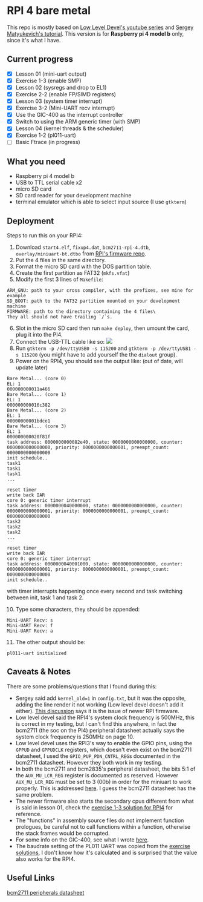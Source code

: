 # RPI 4 bare metal

This repo is mostly based on [Low Level Devel's youtube series](https://youtu.be/pd9AVmcRc6U) and [Sergey Matyukevich's tutorial](https://github.com/s-matyukevich/raspberry-pi-os). This version is for __Raspberry pi 4 model b__ only, since it's what I have.

## Current progress

- [x] Lesson 01 (mini-uart output)
- [x] Exercise 1-3 (enable SMP)
- [x] Lesson 02 (sysregs and drop to EL1)
- [x] Exercise 2-2 (enable FP/SIMD registers)
- [x] Lesson 03 (system timer interrupt)
- [x] Exercise 3-2 (Mini-UART recv interrupt)
- [x] Use the GIC-400 as the interrupt controller
- [x] Switch to using the ARM generic timer (with SMP)
- [x] Lesson 04 (kernel threads & the scheduler)
- [x] Exercise 1-2 (pl011-uart)
- [ ] Basic Ftrace (in progress)

## What you need
* Raspberry pi 4 model b
* USB to TTL serial cable x2
* micro SD card
* SD card reader for your development machine
* terminal emulator which is able to select input source (I use `gtkterm`)

## Deployment
Steps to run this on your RPI4:

1. Download `start4.elf`, `fixup4.dat`, `bcm2711-rpi-4.dtb`, `overlay/miniuart-bt.dtbo` from [RPI's firmware repo](https://github.com/raspberrypi/firmware/tree/master/boot).
2. Put the 4 files in the same directory.
3. Format the micro SD card with the DOS partition table.
4. Create the first partition as FAT32 (`mkfs.vfat`)
5. Modify the first 3 lines of `Makefile`:
```
ARM_GNU: path to your cross compiler, with the prefixes, see mine for example
SD_BOOT: path to the FAT32 partition mounted on your development machine
FIRMWARE: path to the directory containing the 4 files\
They all should not have trailing `/`s.
```
6. Slot in the micro SD card then run `make deploy`, then umount the card, plug it into the PI4.
7. Connect the USB-TTL cable like so:
![](https://i.imgur.com/8pMcUbv.jpg)
8. Run `gtkterm -p /dev/ttyUSB0 -s 115200` and `gtkterm -p /dev/ttyUSB1 -s 115200` (you might have to add yourself the the `dialout` group).
9. Power on the RPI4, you should see the output like: (out of date, will update later)
```
Bare Metal... (core 0)
EL: 1
000000000011a466
Bare Metal... (core 1)
EL: 1
000000000016c382
Bare Metal... (core 2)
EL: 1
00000000001bdce1
Bare Metal... (core 3)
EL: 1
000000000020f81f
task address: 0000000000082e40, state: 0000000000000000, counter: 0000000000000000, priority: 0000000000000001, preempt_count: 0000000000000000
init schedule..
task1
task1
task1
...

reset timer
write back IAR
core 0: generic timer interrupt
task address: 0000000040000000, state: 0000000000000000, counter: 0000000000000001, priority: 0000000000000001, preempt_count: 0000000000000000
task2
task2
task2
...

reset timer
write back IAR
core 0: generic timer interrupt
task address: 0000000040001000, state: 0000000000000000, counter: 0000000000000001, priority: 0000000000000001, preempt_count: 0000000000000000
init schedule..
```
with timer interrupts happening once every second and task switching between init, task 1 and task 2.

10. Type some characters, they should be appended:
```
Mini-UART Recv: s
Mini-UART Recv: f
Mini-UART Recv: a
```

11. The other output should be:
```
pl011-uart initialized
```

## Caveats & Notes
There are some problems/questions that I found during this:
* Sergey said add `kernel_old=1` in `config.txt`, but it was the opposite, adding the line render it not working (Low level devel doesn't add it either). [This discussion](https://github.com/s-matyukevich/raspberry-pi-os/issues/206) says it is the issue of newer RPI firmware.
* Low level devel said the RPI4's system clock frequency is 500MHz, this is correct in my testing, but I can't find this anywhere, in fact the bcm2711 (the soc on the PI4) peripheral datasheet actually says the system clock frequency is 250MHz on page 10.
* Low level devel uses the RPI3's way to enable the GPIO pins, using the `GPPUD` and `GPPUDCLK` registers, which doesn't even exist on the bcm2711 datasheet, I used the `GPIO_PUP_PDN_CNTRL_REG`s documented in the bcm2711 datasheet. However they both work in my testing.
* In both the bcm2711 and bcm2835's peripheral datasheet, the bits 5:1 of the `AUX_MU_LCR_REG` register is documented as reserved. However `AUX_MU_LCR_REG` must be set to 3 (00b) in order for the miniuart to work properly. This is addressed [here](https://elinux.org/BCM2835_datasheet_errata#p14). I guess the bcm2711 datasheet has the same problem.
* The newer firmware also starts the secondary cpus different from what is said in lesson 01, check the [exercise 1-3 solution for RPI4](https://github.com/s-matyukevich/raspberry-pi-os/blob/master/exercises/lesson01/3/szediwy/src/boot.S) for reference.
* The "functions" in assembly source files do not implement function prologues, be careful not to call functions within a function, otherwise the stack frames would be corrupted.
* For some info on the GIC-400, see what I wrote [here](https://github.com/s-matyukevich/raspberry-pi-os/issues/237).
* The baudrate setting of the PL011 UART was copied from the [exercise solutions](https://github.com/s-matyukevich/raspberry-pi-os/tree/master/exercises/lesson01/2), I don't know how it's calculated and is surprised that the value also works for the RPI4.

## Useful Links
[bcm2711 peripherals datasheet](https://datasheets.raspberrypi.org/bcm2711/bcm2711-peripherals.pdf)
